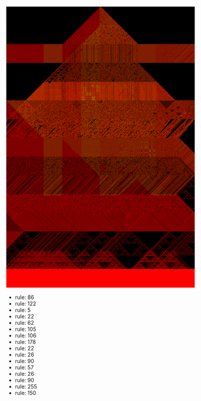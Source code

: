 ![photo](./output.png) 
 * rule: 86
* rule: 122
* rule: 5
* rule: 22
* rule: 62
* rule: 105
* rule: 106
* rule: 178
* rule: 22
* rule: 26
* rule: 90
* rule: 57
* rule: 26
* rule: 90
* rule: 255
* rule: 150
